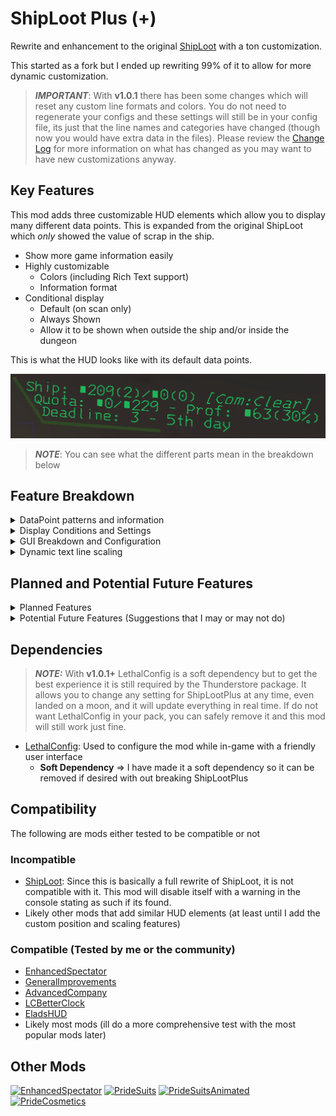 # ShipLoot Plus (+)
Rewrite and enhancement to the original [ShipLoot](https://thunderstore.io/c/lethal-company/p/tinyhoot/ShipLoot/) with a ton customization.

This started as a fork but I ended up rewriting 99% of it to allow for more dynamic customization.

> **_IMPORTANT_**: With **v1.0.1** there has been some changes which will reset any custom line formats and colors. You do not need to regenerate your configs and these settings will still be in your config file, its just that the line names and categories have changed (though now you would have extra data in the files). Please review the [Change Log](https://thunderstore.io/c/lethal-company/p/PXC/ShipLootPlus/changelog/) for more information on what has changed as you may want to have new customizations anyway.

## Key Features
This mod adds three customizable HUD elements which allow you to display many different data points. This is expanded from the original ShipLoot which _only_ showed the value of scrap in the ship.

- Show more game information easily
- Highly customizable
  - Colors (including Rich Text support)
  - Information format
- Conditional display
  - Default (on scan only)
  - Always Shown
  - Allow it to be shown when outside the ship and/or inside the dungeon

This is what the HUD looks like with its default data points.

![](https://github.com/ProfX66/ShipLootPlus/blob/main/Assets/SLP-DefaultLayout.png?raw=true)
> **_NOTE_**: You can see what the different parts mean in the breakdown below

## Feature Breakdown

<details>
  <summary>DataPoint patterns and information</summary>
  
  Below are the full list of what I call "DataPoints", essentially these DataPoints are basically replaced in the format string with the corresponding information from the game

  ```cfg
    %ShipLootValue%      = Value of all scrap on the ship
    %MoonLootValue%      = Value of all scrap on the moon (excluding the ship)
    %AllLootValue%       = Value of all scrap (ship and moon)
    %ShipLootCount%      = Count of scrap items in the ship (excluding the moon)
    %MoonLootCount%      = Count of scrap items on the moon (excluding the ship)
    %AllLootCount%       = Count of scrap items (ship and moon)
    %FulfilledValue%     = Value of turned in scrap for quota
    %QuotaValue%         = Value of current quota
    %CompanyRate%        = Current company buy rate
    %ExpectedProfit%     = Expected profit from scap on ship at current company buy rate
    %Deadline%           = Days until quota is due
    %DeadlineWithColors% = Quota deadline in days but changes colors based on value (color thresholds will be customizable in the future)
    %DayNumber%          = Integer of days in the ship/save (E.g. 1, 3 ,10)
    %DayNumberHuman%     = Human friendly days in the ship/save (E.g. 1st, 3rd, 10th)
    %Weather%            = Current moons weather full name
    %WeatherShort%       = Current moons weather short name (Default is first 3 characters)
    %MoonLongName%       = Current moons full name
    %MoonShortName%      = Current moons short name (Default is first 3 characters)
  ```

  ### Example Breakdown
  Default Lines:

  ```
  Ship: $%ShipLootValue%(%ShipLootCount%)/$%MoonLootValue%(%MoonLootCount%) [%MoonShortName%:%Weather%]
  Quota: $%FulfilledValue%/$%QuotaValue% - Prof: $%ExpectedProfit%(%CompanyRate%%)
  Deadline: %Deadline% - %DayNumberHuman% day
  ```

  Translated Lines:

  ```
  Ship: $209(2)/$0(0) [Com:Clear]
  Quota: $0/$229 - Prof: $63(30%)
  Deadline: 3 - 5th day
  ```

  ### Rich Text Support
  You can introduce further customizations inline with your formats. User [This Guide](https://docs.unity3d.com/Packages/com.unity.ugui@1.0/manual/StyledText.html) to learn how.

  Inline Rich Text formatting will override the text color for the specific word or DataPoint in the line, they are applied after the text line color configuration.

  ![](https://github.com/ProfX66/ShipLootPlus/blob/main/Assets/SLP-DefaultLayout-Color-RichText.png?raw=true)

  The ```%DeadlineWithColors%``` DataPoint uses this internally to change the color of the deadline day number from Green (2+ days) => Orange (1 day) => Red (0 days)

  ![](https://github.com/ProfX66/ShipLootPlus/blob/main/Assets/SLP-DefaultLayout-ColorDeadline-2Plus.png?raw=true)
  ![](https://github.com/ProfX66/ShipLootPlus/blob/main/Assets/SLP-DefaultLayout-ColorDeadline-1.png?raw=true)
  ![](https://github.com/ProfX66/ShipLootPlus/blob/main/Assets/SLP-DefaultLayout-ColorDeadline-0.png?raw=true)

  ### Configuration

  <details>
    <summary>Text Line Format Configuration</summary>

  ```cfg
    [Line #1]
    ## Line #1 text format.
    ## [Lists each DataPoint but omitted here for space reasons]
    # Setting type: String
    # Default value: Ship: $%ShipLootValue%(%ShipLootCount%)/$%MoonLootValue%(%MoonLootCount%)
    Format = Ship: $%ShipLootValue%(%ShipLootCount%)/$%MoonLootValue%(%MoonLootCount%) - $%InventoryLootValue%(%InventoryLootCount%)

    [Line #2]
    ## Line #2 text format.
    ## [Lists each DataPoint but omitted here for space reasons]
    # Setting type: String
    # Default value: Ship: Quota: $%FulfilledValue%/$%QuotaValue% - $%ExpectedProfit%(%CompanyRate%%)
    Format = Quota: $%FulfilledValue%/$%QuotaValue% - $%ExpectedProfit%(%CompanyRate%%)

    [Line #3]
    ## Line #3 text format.
    ## [Lists each DataPoint but omitted here for space reasons]
    # Setting type: String
    # Default value: Deadline: %Deadline% - %DayNumberHuman% day
    Format = Deadline: %DeadlineWithColors% - %DayNumberHuman% day (%Weather%)
  ```

  ![](https://github.com/ProfX66/ShipLootPlus/blob/main/Assets/SLP-LethalConfig-DataPoints.png?raw=true)
  > **NOTE**: The available data points show in the right panel in LethalConfig

  </details>

---

</details>

<details>
  <summary>Display Conditions and Settings</summary>
  
  There are several conditions which change when or how the GUI is shown.

  #### [_Always Show_]
  This setting basically makes it so that the GUI will always be shown to the user and will updated data in real time

  <details>
    <summary>Configuration</summary>

  ```cfg
    ## Should the hud elements be decoupled from the scanner? (Meaning it will always be shown on screen)
    # Setting type: Boolean
    # Default value: false
    Always Show = false
  ```

  </details>

  #### [_Allow Outside_]
  Enables or Disables the GUI from being seen when Outside (not in the ship and not in the dungeon)

  <details>
    <summary>Configuration</summary>

  ```cfg
    ## Should the scanner hud be shown when scanning outside the ship?
    # Setting type: Boolean
    # Default value: false
    Allow Outside = false
  ```

  </details>

  #### [_Allow Inside_]
  Enables or Disables the GUI from being seen when inside the dungeon

  <details>
    <summary>Configuration</summary>

  ```cfg
    ## Should the scanner hud be shown when scanning inside the dungeon?
    # Setting type: Boolean
    # Default value: false
    Allow Inside Dungeon = false
  ```

  </details>

  #### [_Display Duration (On Scan)_]
  Sets the timeout for the GUI when a scan is initiated

  <details>
    <summary>Configuration</summary>

  ```cfg
    ## How long in seconds should the items stay on screen. (This is ignored if Always Show is true)
    # Setting type: Single
    # Default value: 5
    Display Duration = 5
  ```

  </details>

---

</details>

<details>
  <summary>GUI Breakdown and Configuration</summary>
  
  The GUI consists of 4 elements, a Line Graphic and three Text fields. Each one has some common configurations

  #### [_Line Graphic_]
  This element is used to frame the data on the screen.

  <details>
    <summary>Enable/Disable: Line Graphic</summary>

  ```cfg
    ## Shows the line element
    # Setting type: Boolean
    # Default value: true
    Show Line = true
  ```

  </details>

  <details>
    <summary>Color: Line Graphic</summary>

  > **_NOTE:_** Uses standard HTML Hexadecimal color codes (Can be with or with out the # sign)

  ```cfg
    ## Line color (hex code)
    # Setting type: String
    # Default value: 2D5122
    Line Color = 2D5122
  ```

  </details>

  #### [_All Caps_]
  Force all text to be capitalized.

  <details>
    <summary>Enable/Disable: All Caps</summary>

  ```cfg
    ## Should text be in all caps?
    # Setting type: Boolean
    # Default value: false
    All Caps = false
  ```

  </details>

  #### [_Short Character Count_]
  This is the amount of characters to return for the various "Short" data point variants

  <details>
    <summary>Short Character Count</summary>

  ```cfg
    ## How many characters to show for the following data points:
    ## 
    ## %WeatherShort%
    ## Current moons weather (short name)
    ## 
    ## %MoonShortName%
    ## Current moons short name
    ## 
    ## 
    # Setting type: Int32
    # Default value: 3
    Short Character Count = 3
  ```

  </details>

  > **NOTE**: "Experimentation" becomes "Exp"

  #### [_Text Line #1_]
  This is the first (top) text line element

  <details>
    <summary>Enable/Disable: Text Line</summary>

  ```cfg
    ## Shows Line #1 on the hud.
    # Setting type: Boolean
    # Default value: true
    Show = true
  ```

  </details>

  <details>
    <summary>Color: Text Line</summary>

  > **_NOTE:_** Uses standard HTML Hexadecimal color codes (Can be with or with out the # sign)

  ```cfg
    ## Line #1 text color. (hex code)
    # Setting type: String
    # Default value: 19D56C
    Color = 19D56C
  ```

  </details>

#### [_Text Line #2_]
  This is the second (middle) text line element

  <details>
    <summary>Enable/Disable: Text Line</summary>

  ```cfg
    ## Shows Line #2 on the hud.
    # Setting type: Boolean
    # Default value: true
    Show = true
  ```

  </details>

  <details>
    <summary>Color: Text Line</summary>

  > **_NOTE:_** Uses standard HTML Hexadecimal color codes (Can be with or with out the # sign)

  ```cfg
    ## Line #2 text color. (hex code)
    # Setting type: String
    # Default value: 19D56C
    Color = 19D56C
  ```

  </details>

  #### [_Text Line #3_]
  This is the last (bottom) text line element

  <details>
    <summary>Enable/Disable: Text Line</summary>

  ```cfg
    ## Shows Line #3 on the hud.
    # Setting type: Boolean
    # Default value: true
    Show = true
  ```

  </details>

  <details>
    <summary>Color: Text Line</summary>

  > **_NOTE:_** Uses standard HTML Hexadecimal color codes (Can be with or with out the # sign)

  ```cfg
    ## Line #3 text color. (hex code)
    # Setting type: String
    # Default value: 19D56C
    Color = 19D56C
  ```

  </details>

  #### Custom Colors Example
  ![](https://github.com/ProfX66/ShipLootPlus/blob/main/Assets/SLP-DefaultLayout-Color.png?raw=true)

  #### All Caps Example
  ![](https://github.com/ProfX66/ShipLootPlus/blob/main/Assets/SLP-DefaultLayout-Caps.png?raw=true)

---

</details>

<details>
  <summary>Dynamic text line scaling</summary>
  
  The default layout is three lines of custom data, but sometimes that may be too much information, so you can disable any or all text lines if you want.

  Since disabling them would normally mean a gap with whitespace, I built in dynamic scaling so that it will scale up the text lines based on how many are enabled. The only down side to this is it gives you less characters per line.

![](https://github.com/ProfX66/ShipLootPlus/blob/main/Assets/SLP-Scaling-2Line.png?raw=true)

> **NOTE**: If the line is too long it will be truncated with ellipses

![](https://github.com/ProfX66/ShipLootPlus/blob/main/Assets/SLP-Scaling-1Line.png?raw=true)

> **NOTE**: This is the closest to the original ShipLoot

  Alternatively you could just disable the Line Graphic and set the Format for the line you don't want to see to an empty string (blank) to keep the original scale.

![](https://github.com/ProfX66/ShipLootPlus/blob/main/Assets/SLP-CustomLayout-BlankLine2.png?raw=true)

---

</details>

## Planned and Potential Future Features

<details>
  <summary>Planned Features</summary>

  - Expand what data is able to be set in each line
    - [_**x**_] Ship scrap count
    - [_**x**_] Moon scrap value and count
    - [_**x**_] All scrap (ship + moon) value and count
    - [_**x**_] Color coded deadline (change text color based on value, 0 = red, 1 = orange, 2+ = green)
    - [_**x**_] Number of days in the ship(save)
    - [_**x**_] Same as above but human friendly format (1st, 3rd, 10th, etc.)
    - [_**x**_] Expected profit (scrap value - quota * buy rate)
    - [_**x**_] Total Value of scrap in player inventory
    - [ ] scrap value to meet profit
    - [_**x**_] Company buying percentage
    - [_**x**_] Weather
    - [ ] Probably more...
  - [_**x**_] Refactor the code to be more dynamic and reliable
  - [_**x**_] Optimize scrap calculation methods for performance
  - [_**x**_] Option to disable the bounding line entirely
  - [_**x**_] Option to make the HUD elements not tied to scanning so they are always shown
    - [_**x**_] Make this honor the allow outside setting, if not allowed outside then only always show while on the ship
  - [_**x**_] Enable Rich Text support for each text field (override text formatting and color for specific elements instead of just the whole line)
  - [ ] Option to change the HUD elements position (so it could be moved anywhere on screen)
    - [ ] Once this is working, remove the original ShipLoot incompatibility (so both could be ran together if desired)
  - [ ] Option to change the HUD elements size/scaling (so it can be resized as well)
  - [ ] Option to customize the color coded deadline colors and thresholds
  - [_**x**_] Configurable timeout so you can customize how long it shows
  - [_**x**_] Expand the width of the text elements so more data can be shown before it truncates
  - [ ] Expand the amount of lines that can be enabled (from a default of 3, up to 5) with auto scaling
  - [_**x**_] Remove the "Position" drop down as its not needed since any data can be set on any line
  - [_**x**_] Rename the different line names from [Ship, Quota, Days left] => [Line1, Line2, Line3, etc]
  - [_**x**_] Make LethalConfig a soft dependency in the plugin so it can be uninstalled and ShipLootPlus still be functional

</details>

<details>
  <summary>Potential Future Features (Suggestions that I may or may not do)</summary>

  - Add an additional hud element that allows you to see the exact scrap list and which items you need to make quota (would be disabled by default)
    - Make this new HUD element position configurable
    - Make this new HUD element scale configurable
  - Add the ability to send data updates to a configurable websocket endpoint via serialized json (would be disabled by default)
  
</details>

## Dependencies
> **_NOTE:_** With **v1.0.1+** LethalConfig is a soft dependency but to get the best experience it is still required by the Thunderstore package. It allows you to change any setting for ShipLootPlus at any time, even landed on a moon, and it will update everything in real time. If do not want LethalConfig in your pack, you can safely remove it and this mod will still work just fine.

- [LethalConfig](https://thunderstore.io/c/lethal-company/p/AinaVT/LethalConfig/): Used to configure the mod while in-game with a friendly user interface
  - **Soft Dependency** => I have made it a soft dependency so it can be removed if desired with out breaking ShipLootPlus

## Compatibility
The following are mods either tested to be compatible or not

### Incompatible
- [ShipLoot](https://thunderstore.io/c/lethal-company/p/tinyhoot/ShipLoot/): Since this is basically a full rewrite of ShipLoot, it is not compatible with it. This mod will disable itself with a warning in the console stating as such if its found.
- Likely other mods that add similar HUD elements (at least until I add the custom position and scaling features)

### Compatible (Tested by me or the community)
- [EnhancedSpectator](https://thunderstore.io/c/lethal-company/p/PXC/EnhancedSpectator/)
- [GeneralImprovements](https://thunderstore.io/c/lethal-company/p/ShaosilGaming/GeneralImprovements/)
- [AdvancedCompany](https://thunderstore.io/c/lethal-company/p/PotatoePet/AdvancedCompany/)
- [LCBetterClock](https://thunderstore.io/c/lethal-company/p/BlueAmulet/LCBetterClock/)
- [EladsHUD](https://thunderstore.io/c/lethal-company/p/EladNLG/EladsHUD//)
- Likely most mods (ill do a more comprehensive test with the most popular mods later)

## Other Mods
[![EnhancedSpectator](https://gcdn.thunderstore.io/live/repository/icons/PXC-EnhancedSpectator-1.0.2.png.128x128_q95.png 'EnhancedSpectator')](https://thunderstore.io/c/lethal-company/p/PXC/EnhancedSpectator/)
[![PrideSuits](https://gcdn.thunderstore.io/live/repository/icons/PXC-PrideSuits-1.0.2.png.128x128_q95.jpg 'PrideSuits')](https://thunderstore.io/c/lethal-company/p/PXC/PrideSuits/)
[![PrideSuitsAnimated](https://gcdn.thunderstore.io/live/repository/icons/PXC-PrideSuitsAnimated-1.0.1.png.128x128_q95.jpg 'PrideSuitsAnimated')](https://thunderstore.io/c/lethal-company/p/PXC/PrideSuitsAnimated/)
[![PrideCosmetics](https://gcdn.thunderstore.io/live/repository/icons/PXC-PrideCosmetics-1.0.2.png.128x128_q95.png 'PrideCosmetics')](https://thunderstore.io/c/lethal-company/p/PXC/PrideCosmetics/)